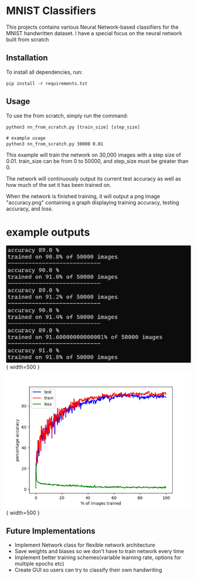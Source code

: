 # MNIST Classifiers

This projects contains various Neural Network-based classifiers for the MNIST handwritten dataset. I have a special focus on the neural network built from scratch

## Installation

To install all dependencies, run:

```
pip install -r requirements.txt
```

## Usage

To use the from scratch, simply run the command:

```
python3 nn_from_scratch.py [train_size] [step_size]
```

```
# example usage
python3 nn_from_scratch.py 30000 0.01
```

This example will train the network on 30,000 images with a step size of 0.01. train_size can be from 0 to 50000, and step_size must be greater than 0.

The network will continuously output its current test accuracy as well as how much of the set it has been trained on.

When the network is finished training, it will output a png image "accuracy.png" containing a graph displaying training accuracy, testing accuracy, and loss.

# example outputs

![alt text](examples/terminal.png){ width=500 }
![alt text](examples/accuracy.png){ width=500 }

## Future Implementations

* Implement Network class for flexible network architecture
* Save weights and biases so we don't have to train network every time
* Implement better training schemes(variable learning rate, options for multiple epochs etc)
* Create GUI so users can try to classify their own handwriting
